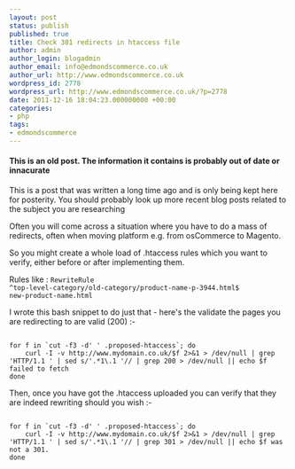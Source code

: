 ```yaml
---
layout: post
status: publish
published: true
title: Check 301 redirects in htaccess file
author: admin
author_login: blogadmin
author_email: info@edmondscommerce.co.uk
author_url: http://www.edmondscommerce.co.uk
wordpress_id: 2778
wordpress_url: http://www.edmondscommerce.co.uk/?p=2778
date: 2011-12-16 18:04:23.000000000 +00:00
categories:
- php
tags:
- edmondscommerce
---
```

<div class="oldpost"><h4>This is an old post. The information it contains is probably out of date or innacurate</h4>
<p>
This is a post that was written a long time ago and is only being kept here for posterity.
You should probably look up more recent blog posts related to the subject you are researching
</p>
</div>
Often you will come across a situation where you have to do a mass of redirects, often when moving platform e.g. from osCommerce to Magento.

So you might create a whole load of .htaccess rules which you want to verify, either before or after implementing them.

Rules like : 
<code>RewriteRule ^top-level-category/old-category/product-name-p-3944.html$ new-product-name.html</code>

I wrote this bash snippet to do just that - here's the validate the pages you are redirecting to are valid (200) :-

<code>
for f in `cut -f3 -d' ' .proposed-htaccess`; do 
    curl -I -v http://www.mydomain.co.uk/$f 2>&1 > /dev/null | grep 'HTTP/1.1 ' | sed s/'.*1\.1 '// | grep 200 > /dev/null || echo $f failed to fetch
done
</code>

Then, once you have got the .htaccess uploaded you can verify that they are indeed rewriting should you wish :-


<code>
for f in `cut -f3 -d' ' .proposed-htaccess`; do 
    curl -I -v http://www.mydomain.co.uk/$f 2>&1 > /dev/null | grep 'HTTP/1.1 ' | sed s/'.*1\.1 '// | grep 301 > /dev/null || echo $f was not a 301.
done
</code>
